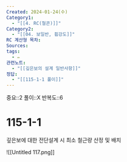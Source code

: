 ```yaml
---
Created: 2024-01-24(수)
Category1:
  - "[[4. RC(철콘)]]"
Category2:
  - "[[04. 보일반, 휨강도]]"
RC 계산형 목차: 
Sources: 
tags:
  - ✏️
관련노트:
  - "[[깊은보의 설계 일반사항]]"
정답:
  - "[[115-1-1 풀이]]"
---
```

중요::2
풀이::X
반복도::6

#  115-1-1


깊은보에 대한 전단설계 시 최소 철근량 산정 및 배치

![[Untitled 117.png]]